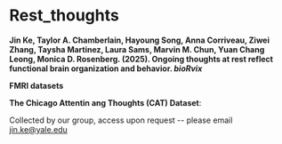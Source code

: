 # Rest_thoughts

**Jin Ke, Taylor A. Chamberlain, Hayoung Song, Anna Corriveau, Ziwei Zhang, Taysha Martinez, Laura Sams, Marvin M. Chun, Yuan Chang Leong, Monica D. Rosenberg. (2025). Ongoing thoughts at rest reflect functional brain organization and behavior. _bioRvix_**  
       
         
**FMRI datasets**          

**The Chicago Attentin ang Thoughts (CAT) Dataset**: 


Collected by our group, access upon request -- please email jin.ke@yale.edu
